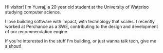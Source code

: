 Hi visitor! I'm Yuvraj, a 20 year old student at the University of Waterloo studying computer science. 

I love building software with impact, with technology that scales. I recently worked at Perchance as a SWE, 
contributing to the design and development of our recommendation engine.

If you're interested in the stuff I'm building, or just wanna talk tech, give me a shout!
